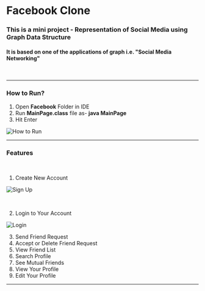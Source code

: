 # Facebook Clone 

### This is a mini project - Representation of Social Media using Graph Data Structure 


#### It is based on one of the applications of graph i.e. "Social Media Networking"

<br/>
<hr/>

### How to Run?
1. Open **Facebook** Folder in IDE
2. Run **MainPage.class** file as- **java MainPage**
3. Hit Enter

![How to Run](https://user-images.githubusercontent.com/65342304/128592698-414065e5-ebbf-468a-bf82-e74649e37ed4.gif)

<hr/>


### Features

<p>&nbsp;</p>

 1. Create New Account
 
 ![Sign Up](https://user-images.githubusercontent.com/65342304/128593149-3fba97c3-5364-4e4b-8d63-139438bb9e14.gif)
 
<p>&nbsp;</p>

 2. Login to Your Account
 
 ![Login](https://user-images.githubusercontent.com/65342304/128593302-18b9fa92-dce4-4ca7-a519-773741f00158.gif)

 3. Send Friend Request
 4. Accept or Delete Friend Request
 5. View Friend List
 6. Search Profile
 7. See Mutual Friends
 8. View Your Profile
 9. Edit Your Profile
 
<hr/>



